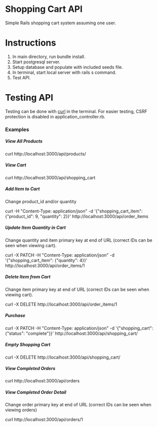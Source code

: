 # Shopping Cart API

Simple Rails shopping cart system assuming one user.

# Instructions

1. In main directory, run bundle install.
2. Start postgresql server.
3. Setup database and populate with included seeds file.
3. In terminal, start local server with rails s command.
4. Test API.

# Testing API

Testing can be done with [curl](https://curl.haxx.se/) in the terminal. For easier testing, CSRF protection is disabled in application_controller.rb.

### Examples

##### View All Products
curl http://localhost:3000/api/products/

##### View Cart
curl http://localhost:3000/api/shopping_cart


##### Add Item to Cart
Change product_id and/or quantity

curl -H "Content-Type: application/json" -d '{"shopping_cart_item": {"product_id": 9, "quantity": 2}}' http://localhost:3000/api/order_items

##### Update Item Quantity in Cart
Change quantity and item primary key at end of URL (correct IDs can be seen when viewing cart).

curl -X PATCH -H "Content-Type: application/json" -d '{"shopping_cart_item": {"quantity": 4}}' http://localhost:3000/api/order_items/1

##### Delete Item from Cart
Change item primary key at end of URL (correct IDs can be seen when viewing cart).

curl -X DELETE http://localhost:3000/api/order_items/1

##### Purchase
curl -X PATCH -H "Content-Type: application/json" -d '{"shopping_cart": {"status": "complete"}}' http://localhost:3000/api/shopping_cart/

##### Empty Shopping Cart
curl -X DELETE http://localhost:3000/api/shopping_cart/

##### View Completed Orders
curl http://localhost:3000/api/orders

##### View Completed Order Detail
Change order primary key at end of URL (correct IDs can be seen when viewing orders)

curl http://localhost:3000/api/orders/1
